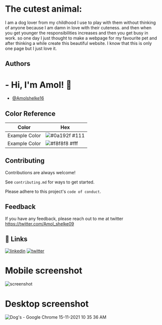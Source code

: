 # The cutest animal:

I am a dog lover from my childhood I use to play with them without thinking of anyone because I am damn in love with their cuteness. and then when you get younger the responsibilities increases and then you get busy in work. so one day I just thought to make a webpage for my favourite pet and after thinking a while create this beautiful website. I know that this is only one page but I just love it.

## Authors

# - Hi, I'm Amol! 👋

- [@Amolshelke16](https://www.github.com/Amolshelke16)


## Color Reference

| Color         | Hex                                                              |
| ------------- | ---------------------------------------------------------------- |
| Example Color | ![#0a192f](https://via.placeholder.com/10/0a192f?text=+) #111 |
| Example Color | ![#f8f8f8](https://via.placeholder.com/10/f8f8f8?text=+) #fff |


## Contributing

Contributions are always welcome!

See `contributing.md` for ways to get started.

Please adhere to this project's `code of conduct`.

## Feedback

If you have any feedback, please reach out to me at twitter https://twitter.com/Amol_shelke09


## 🔗 Links

[![linkedin](https://img.shields.io/badge/linkedin-0A66C2?style=for-the-badge&logo=linkedin&logoColor=white)](https://www.linkedin.com/)
[![twitter](https://img.shields.io/badge/twitter-1DA1F2?style=for-the-badge&logo=twitter&logoColor=white)](https://twitter.com/)

# Mobile screenshot
![screenshot](https://user-images.githubusercontent.com/92196638/141725463-a63393aa-9606-4dc8-a3eb-0414731c4558.jpg)

# Desktop screenshot
![Dog's - Google Chrome 15-11-2021 10 35 36 AM](https://user-images.githubusercontent.com/92196638/141725670-e80eba4f-b75d-413f-9680-4485a6065310.png)
